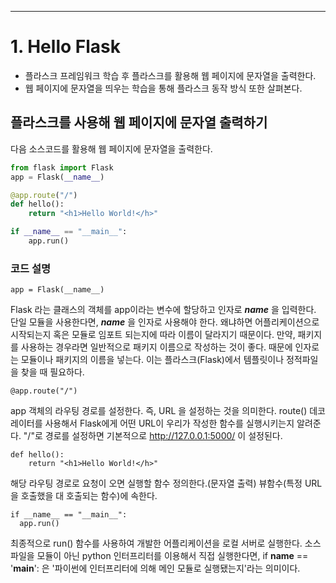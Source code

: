 ---
# 1. Hello Flask

+ 플라스크 프레임워크 학습 후 플라스크를 활용해 웹 페이지에 문자열을 출력한다.
+ 웹 페이지에 문자열을 띄우는 학습을 통해 플라스크 동작 방식 또한 살펴본다.

## 플라스크를 사용해 웹 페이지에 문자열 출력하기

다음 소스코드를 활용해 웹 페이지에 문자열을 출력한다.
``` python
from flask import Flask
app = Flask(__name__)

@app.route("/")
def hello():
	return "<h1>Hello World!</h>"

if __name__ == "__main__":
	app.run()
```
### 코드 설명

    app = Flask(__name__)

Flask 라는 클래스의 객체를 app이라는 변수에 할당하고 인자로 ___name___ 을 입력한다. 단일 모듈을 사용한다면, ___name___ 을 인자로 사용해야 한다.
왜냐하면 어플리케이션으로 시작되는지 혹은 모듈로 임포트 되는지에 따라 이름이 달라지기 때문이다. 만약, 패키지를 사용하는 경우라면 일반적으로 패키지 이름으로 작성하는 것이 좋다.
때문에 인자로는 모듈이나 패키지의 이름을 넣는다. 이는 플라스크(Flask)에서 템플릿이나 정적파일을 찾을 때 필요하다.

    @app.route("/")

app 객체의 라우팅 경로를 설정한다. 즉, URL 을 설정하는 것을 의미한다.
route() 데코레이터를 사용해서 Flask에게 어떤 URL이 우리가 작성한 함수를 실행시키는지 알려준다.
"/"로 경로를 설정하면 기본적으로 http://127.0.0.1:5000/ 이 설정된다.

    def hello():
	    return "<h1>Hello World!</h>"

해당 라우팅 경로로 요청이 오면 실행할 함수 정의한다.(문자열 출력)
뷰함수(특정 URL을 호출했을 대 호출되는 함수)에 속한다.

    if __name__ == "__main__":
      app.run()

최종적으로 run() 함수를 사용하여 개발한 어플리케이션을 로컬 서버로 실행한다.
소스파일을 모듈이 아닌 python 인터프리터를 이용해서 직접 실행한다면,
if __name__ == '__main__': 은 '파이썬에 인터프리터에 의해 메인 모듈로 실행됐는지'라는 의미이다.

